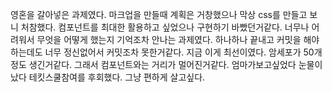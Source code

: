 영혼을 갈아넣은 과제였다.
마크업을 만들때 계획은 거창했으나 막상 css를 만들고 보니 처참했다.
컴포넌트를 최대한 활용하고 싶었으나 구현하기 바빴던거같다.
너무나 어려워서 무엇을 어떻게 했는지 기억조차 안나는 과제였다.
하나하나 끝내고 커밋을 해야하는데도 너무 정신없어서 커밋조차 못한거같다.
지금 이게 최선이였다.
암세포가 50개정도 생긴거같다.
그래서 컴포넌트와는 거리가 멀어진거같다.
엄마가보고싶었다 눈물이 났다 테킷스쿨참여를 후회했다.
그냥 편하게 살고싶다.


